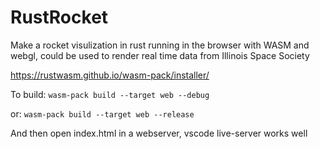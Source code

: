 # RustRocket
Make a rocket visulization in rust running in the browser with WASM and webgl, could be used to render real time data from Illinois Space Society

https://rustwasm.github.io/wasm-pack/installer/

To build:
`wasm-pack build --target web --debug`

or: `wasm-pack build --target web --release`

And then open index.html in a webserver, vscode live-server works well
